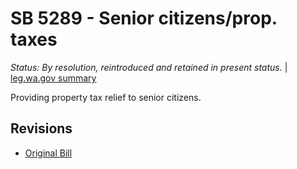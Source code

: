 # SB 5289 - Senior citizens/prop. taxes
*Status: By resolution, reintroduced and retained in present status.* | [leg.wa.gov summary](https://app.leg.wa.gov/billsummary?BillNumber=5289&Year=2021)

Providing property tax relief to senior citizens.

## Revisions
* [Original Bill](1/)